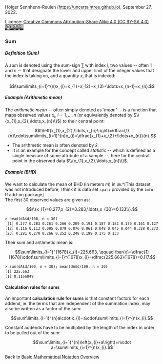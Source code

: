 Holger Sennhenn-Reulen (https://uncertaintree.github.io), September 27, 2022. 

Licence: [Creative Commons Attribution-Share Alike 4.0 (CC BY-SA 4.0)   <img src="https://github.com/uncertaintree/uncertaintree.github.io/blob/master/oer/cc_by_sa.png" width="60" height="20">](https://creativecommons.org/licenses/by-sa/4.0/)

### Sum

##### Definition (Sum)

A *sum* is denoted using the sum-sign $\sum$ with index $i$, two values -- often $1$ and $n$ -- that designate the lower and upper limit of the integer values that the index is taking on, and a quantity $x_{i}$ that is indexed:

$$\sum\limits_{i=1}^{n}x_{i}=x_{1}+x_{2}+x_{3}+\ldots+x_{n-1}+x_{n}.$$

##### Example (Arithmetic mean)

The *arithmetic mean* -- often simply denoted as *'mean'* -- is a function that maps observed values $x_{i}$, $i=1,\ldots,n$ (or equivalently denoted by $\\{x_{1},x_{2},\ldots,x_{n}\\}$) to their central point:

$$f\left(x_{1},x_{2},\ldots,x_{n}\right)=\dfrac{1}{n}\cdot\sum\limits_{i=1}^{n}x_{i}=\dfrac{x_{1}+x_{2}+\ldots+x_{n}}{n}.$$

- The arithmetic mean is often denoted by $\bar{x}$.
- It is an example for the concept called *statistic* -- which is defined as a single measure of some attribute of a sample --, here for the central point in the observed data $\\{x_{1},x_{2},\ldots,x_{n}\\}$.

##### Example (BHD)

We want to calculate the mean of BHD (in meters *m*) in `dA`.^[This dataset was not introduced before, I think it is data set `spati` provided by the `lmfor` R add-on package]  
The first $30$ observed values are given as: 

$$\\{x_{1}=0.277,x_{2}=0.283,\ldots,x_{30}=0.133\\}.$$

```
> head(dA$d/100, n = 30)
 [1] 0.277 0.283 0.261 0.266 0.209 0.191 0.187 0.182 0.176 0.161 0.127
[12] 0.116 0.113 0.095 0.079 0.076 0.061 0.048 0.045 0.044 0.328 0.273
[23] 0.281 0.270 0.266 0.252 0.248 0.199 0.175 0.133
```

Their sum and arithmetic mean is:

$$\sum\limits_{i=1}^{1678}x_{i}=225.663, \qquad \bar{x}=\dfrac{1}{1678}\cdot\sum\limits_{i=1}^{1678}x_{i}=\dfrac{225.663}{1678}=0.117.$$

```
> sum(dA$d/100, n = 30); mean(dA$d/100, n = 30)
[1] 225.663
[1] 0.1166049
```

#### Calculation rules for sums

An important **calculation rule for sums** is that constant factors for each addend, ie. the terms that are independent of the summation index, may also be written as a factor of the sum: 

$$\sum\limits_{i=1}^{n}a\cdot x_{i}=a\cdot\sum\limits_{i=1}^{n}x_{i}.$$

Constant addends have to be multiplied by the length of the index in order to be pulled out of the sum:

$$\sum\limits_{i=1}^{n}\left(x_{i}+a\right)=n\cdot a+\sum\limits_{i=1}^{n}x_{i}.$$

Back to [Basic Mathematical Notation Overview](https://github.com/uncertaintree/uncertaintree.github.io/blob/master/oer/basic_mathematical_notation/00_index.md)
